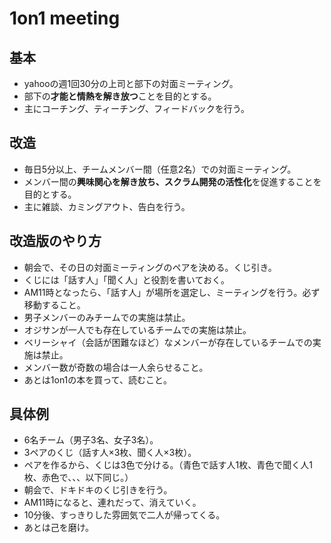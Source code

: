 1on1 meeting
=============

## 基本

* yahooの週1回30分の上司と部下の対面ミーティング。
* 部下の**才能と情熱を解き放つ**ことを目的とする。
* 主にコーチング、ティーチング、フィードバックを行う。

## 改造

* 毎日5分以上、チームメンバー間（任意2名）での対面ミーティング。
* メンバー間の**興味関心を解き放ち、スクラム開発の活性化**を促進することを目的とする。
* 主に雑談、カミングアウト、告白を行う。

## 改造版のやり方

* 朝会で、その日の対面ミーティングのペアを決める。くじ引き。
* くじには「話す人」「聞く人」と役割を書いておく。
* AM11時となったら、「話す人」が場所を選定し、ミーティングを行う。必ず移動すること。
* 男子メンバーのみチームでの実施は禁止。
* オジサンが一人でも存在しているチームでの実施は禁止。
* ベリーシャイ（会話が困難なほど）なメンバーが存在しているチームでの実施は禁止。
* メンバー数が奇数の場合は一人余らせること。
* あとは1on1の本を買って、読むこと。

## 具体例

* 6名チーム（男子3名、女子3名）。
* 3ペアのくじ（話す人×3枚、聞く人×3枚）。
* ペアを作るから、くじは3色で分ける。（青色で話す人1枚、青色で聞く人1枚、赤色で、、、以下同じ。）
* 朝会で、ドキドキのくじ引きを行う。
* AM11時になると、連れだって、消えていく。
* 10分後、すっきりした雰囲気で二人が帰ってくる。
* あとは己を磨け。


